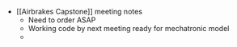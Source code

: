 - [[Airbrakes Capstone]] meeting notes
	- Need to order ASAP
	- Working code by next meeting ready for mechatronic model
	-